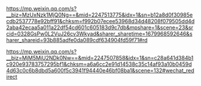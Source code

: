 https://mp.weixin.qq.com/s?__biz=MzUxNzk1MjQ0Ng==&mid=2247513775&idx=1&sn=b12a8d0f30985ecdb2537778e92bff91&chksm=f992b07ecee53968d34d48208f079505dd4d2aba42ecaa5a011a22df54cd601c605183d9c7db&mpshare=1&scene=23&srcid=0328GsPw0L2VuJ26cv3Wkyad&sharer_sharetime=1679968592646&sharer_shareid=93b885adfe0da089cdf634904fd59f71#rd

https://mp.weixin.qq.com/s?__biz=MjM5MjU2NDk0Nw==&mid=2247507858&idx=1&sn=c28a641d384b1c920e93783757295bf1&chksm=a6a6cc2e91d14538c35c14af93a10b0459d4d63c0c6b8dbd5a600f5c3941f94440e46bf08ba1&scene=132#wechat_redirect